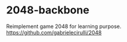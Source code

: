 2048-backbone
=============

Reimplement game 2048 for learning purpose. https://github.com/gabrielecirulli/2048
